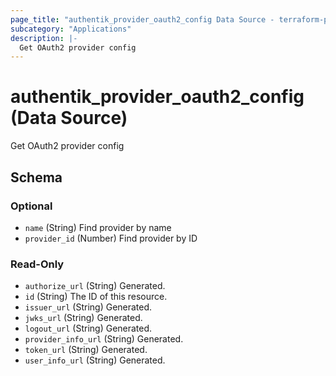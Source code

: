 ```yaml
---
page_title: "authentik_provider_oauth2_config Data Source - terraform-provider-authentik"
subcategory: "Applications"
description: |-
  Get OAuth2 provider config
---
```


# authentik_provider_oauth2_config (Data Source)

Get OAuth2 provider config



<!-- schema generated by tfplugindocs -->
## Schema

### Optional

- `name` (String) Find provider by name
- `provider_id` (Number) Find provider by ID

### Read-Only

- `authorize_url` (String) Generated.
- `id` (String) The ID of this resource.
- `issuer_url` (String) Generated.
- `jwks_url` (String) Generated.
- `logout_url` (String) Generated.
- `provider_info_url` (String) Generated.
- `token_url` (String) Generated.
- `user_info_url` (String) Generated.


